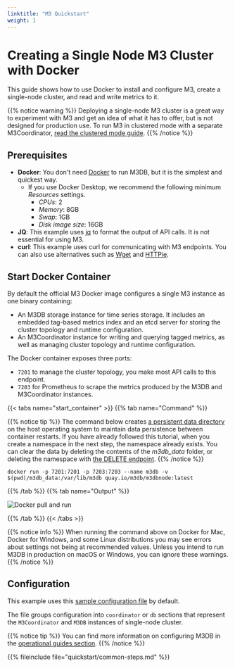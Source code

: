 ```yaml
---
linktitle: "M3 Quickstart"
weight: 1
---
```


# Creating a Single Node M3 Cluster with Docker

This guide shows how to use Docker to install and configure M3, create a single-node cluster, and read and write metrics to it.

{{% notice warning %}}
Deploying a single-node M3 cluster is a great way to experiment with M3 and get an idea of what it has to offer, but is not designed for production use. To run M3 in clustered mode with a separate M3Coordinator, [read the clustered mode guide](/docs/how_to/cluster_hard_way).
{{% /notice %}}

## Prerequisites

-   **Docker**: You don't need [Docker](https://www.docker.com/get-started) to run M3DB, but it is the simplest and quickest way.
    -   If you use Docker Desktop, we recommend the following minimum _Resources_ settings.
        -   _CPUs_: 2
        -   _Memory_: 8GB
        -   _Swap_: 1GB
        -   _Disk image size_: 16GB
-   **JQ**: This example uses [jq](https://stedolan.github.io/jq/) to format the output of API calls. It is not essential for using M3.
-   **curl**: This example uses curl for communicating with M3 endpoints. You can also use alternatives such as [Wget](https://www.gnu.org/software/wget/) and [HTTPie](https://httpie.org/).

## Start Docker Container

By default the official M3 Docker image configures a single M3 instance as one binary containing:

-   An M3DB storage instance for time series storage. It includes an embedded tag-based metrics index and an etcd server for storing the cluster topology and runtime configuration.
-   An M3Coordinator instance for writing and querying tagged metrics, as well as managing cluster topology and runtime configuration.

The Docker container exposes three ports:

-   `7201` to manage the cluster topology, you make most API calls to this endpoint.
-   `7203` for Prometheus to scrape the metrics produced by the M3DB and M3Coordinator instances.

{{< tabs name="start_container" >}}
{{% tab name="Command" %}}

{{% notice tip %}}
The command below creates [a persistent data directory](https://docs.docker.com/storage/volumes/) on the host operating system to maintain data persistence between container restarts. If you have already followed this tutorial, when you create a namespace in the next step, the namespace already exists. You can clear the data by deleting the contents of the _m3db_data_ folder, or deleting the namespace with [the DELETE endpoint](/docs/operational_guide/namespace_configuration/#deleting-a-namespace).
{{% /notice %}}

```shell
docker run -p 7201:7201 -p 7203:7203 --name m3db -v $(pwd)/m3db_data:/var/lib/m3db quay.io/m3db/m3dbnode:latest
```

{{% /tab %}}
{{% tab name="Output" %}}

<!-- TODO: Perfect image, pref with terminalizer -->

![Docker pull and run](/docker-install.gif)

{{% /tab %}}
{{< /tabs >}}

{{% notice info %}}
When running the command above on Docker for Mac, Docker for Windows, and some Linux distributions you may see errors about settings not being at recommended values. Unless you intend to run M3DB in production on macOS or Windows, you can ignore these warnings.
{{% /notice %}}

## Configuration

This example uses this [sample configuration file](https://github.com/m3db/m3/raw/master/src/dbnode/config/m3dbnode-local-etcd.yml) by default.

The file groups configuration into `coordinator` or `db` sections that represent the `M3Coordinator` and `M3DB` instances of single-node cluster.

{{% notice tip %}}
You can find more information on configuring M3DB in the [operational guides section](/operational_guide/).
{{% /notice %}}

{{% fileinclude file="quickstart/common-steps.md" %}}
